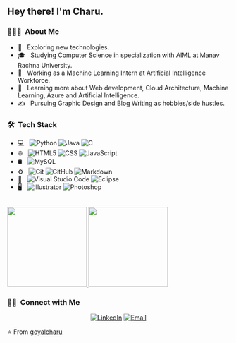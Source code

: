 <h2> Hey there! I'm Charu.</h2>

<h3> 👨🏻‍💻 &nbsp;About Me </h3>

- 🤔 &nbsp; Exploring new technologies.
- 🎓 &nbsp; Studying Computer Science in specialization with AIML at Manav Rachna University.
- 💼 &nbsp; Working as a Machine Learning Intern at Artificial Intelligence Workforce.
- 🌱 &nbsp; Learning more about Web development, Cloud Architecture, Machine Learning, Azure and Artificial Intelligence.
- ✍️ &nbsp; Pursuing Graphic Design and Blog Writing as hobbies/side hustles.

<h3> 🛠 &nbsp;Tech Stack</h3>

- 💻 &nbsp;
  ![Python](https://img.shields.io/badge/-Python-333333?style=flat&logo=python)
  ![Java](https://img.shields.io/badge/-Java-333333?style=flat&logo=Java&logoColor=007396)
  ![C](https://img.shields.io/badge/-C-333333?style=flat&logo=C%2B%2B&logoColor=00599C)
- 🌐 &nbsp;
  ![HTML5](https://img.shields.io/badge/-HTML5-333333?style=flat&logo=HTML5)
  ![CSS](https://img.shields.io/badge/-CSS-333333?style=flat&logo=CSS3&logoColor=1572B6)
  ![JavaScript](https://img.shields.io/badge/-JavaScript-333333?style=flat&logo=javascript)
- 🛢 &nbsp;
  ![MySQL](https://img.shields.io/badge/-MySQL-333333?style=flat&logo=mysql)
- ⚙️ &nbsp;
  ![Git](https://img.shields.io/badge/-Git-333333?style=flat&logo=git)
  ![GitHub](https://img.shields.io/badge/-GitHub-333333?style=flat&logo=github)
  ![Markdown](https://img.shields.io/badge/-Markdown-333333?style=flat&logo=markdown)
- 🔧 &nbsp;
  ![Visual Studio Code](https://img.shields.io/badge/-Visual%20Studio%20Code-333333?style=flat&logo=visual-studio-code&logoColor=007ACC)
  ![Eclipse](https://img.shields.io/badge/-Eclipse-333333?style=flat&logo=eclipse-ide&logoColor=2C2255)
- 🖥 &nbsp;
  ![Illustrator](https://img.shields.io/badge/-Illustrator-333333?style=flat&logo=adobe-illustrator)
  ![Photoshop](https://img.shields.io/badge/-Photoshop-333333?style=flat&logo=adobe-photoshop)

<br/>

<a href="https://github.com/goyalcharu">
  <img height="180em" src="https://github-readme-stats.vercel.app/api?username=goyalcharu&theme=buefy&show_icons=true" />
  <img height="180em" src="https://github-readme-stats.vercel.app/api/top-langs/?username=goyalcharu&theme=buefy&layout=compact" />
</a>

<br/>

<h3> 🤝🏻 &nbsp;Connect with Me </h3>

<p align="center">
<a href="https://www.linkedin.com/in/charu-goyal-906b70228/"><img alt="LinkedIn" src="https://img.shields.io/badge/LinkedIn-Charu%20Goyal-blue?style=flat-square&logo=linkedin"></a>
<a href="mailto:goyalcharu105@gmail.com"><img alt="Email" src="https://img.shields.io/badge/Email-goyalcharu105@gmail.com-blue?style=flat-square&logo=gmail"></a>
</p>

⭐️ From [goyalcharu](https://github.com/goyalcharu)
